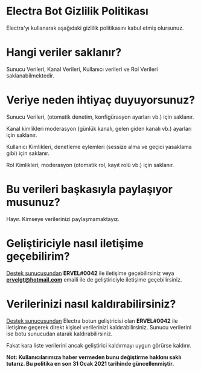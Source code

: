# Electra Bot Gizlilik Politikası

Electra'yı kullanarak aşağıdaki gizlilik politikasını kabul etmiş olursunuz.

# Hangi veriler saklanır?

Sunucu Verileri, Kanal Verileri, Kullanıcı verileri ve Rol Verileri saklanabilmektedir.

# Veriye neden ihtiyaç duyuyorsunuz?

Sunucu Verileri, (otomatik denetim, konfigürasyon ayarları vb.) için saklanır.

Kanal kimlikleri moderasyon (günlük kanalı, gelen giden kanalı vb.) ayarları için saklanır. 

Kullanıcı Kimlikleri, denetleme eylemleri (sessize alma ve geçici yasaklama gibi) için saklanır.

Rol Kimlikleri, moderasyon (otomatik rol, kayıt rolü vb.) için saklanır.

# Bu verileri başkasıyla paylaşıyor musunuz?

Hayır. Kimseye verilerinizi paylaşmamaktayız. 

# Geliştiriciyle nasıl iletişime geçebilirim?
[Destek sunucusundan](https://discord.gg/d3wkeaR) **ERVEL#0042** ile iletişime geçebilirsiniz veya **ervelgt@hotmail.com** emaili ile de geliştiriciyle iletişime geçebilirsiniz.

# Verilerinizi nasıl kaldırabilirsiniz?
[Destek sunucusundan](https://discord.gg/d3wkeaR) Electra botun geliştricisi olan **ERVEL#0042** ile iletişime geçerek direkt kişisel verilerinizi kaldırabilirsiniz. Sunucu verilerini ise botu sunucudan atarak kaldırabilirsiniz.

Fakat kara liste verilerini ancak geliştirici kaldırmayı uygun görürse kaldırır.


**Not: Kullanıcılarımıza haber vermeden bunu değiştirme hakkını saklı tutarız.
Bu politika en son 31 Ocak 2021 tarihinde güncellenmiştir.**
